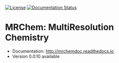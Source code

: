 [![License](https://img.shields.io/badge/license-%20LGPLv3-blue.svg)](../master/LICENSE)
[![Documentation Status](https://readthedocs.org/projects/mrchem/badge/?version=latest)](http://mrchem.readthedocs.io/en/latest/?badge=latest)


# MRChem: MultiResolution Chemistry

- Documentation: http://mrchemdoc.readthedocs.io
- Version 0.0.10 available
